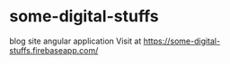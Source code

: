# some-digital-stuffs
blog site angular application
Visit at https://some-digital-stuffs.firebaseapp.com/

